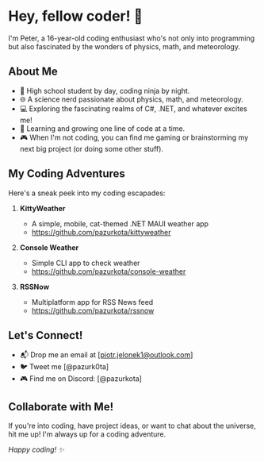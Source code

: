 # Hey, fellow coder! 👋

I'm Peter, a 16-year-old coding enthusiast who's not only into programming but also fascinated by the wonders of physics, math, and meteorology.

## About Me

- 🌟 High school student by day, coding ninja by night.
- 🌐 A science nerd passionate about physics, math, and meteorology.
- 💻 Exploring the fascinating realms of C#, .NET, and whatever excites me!
- 🌱 Learning and growing one line of code at a time.
- 🎮 When I'm not coding, you can find me gaming or brainstorming my next big project (or doing some other stuff).

## My Coding Adventures

Here's a sneak peek into my coding escapades:

1. **KittyWeather**
   - A simple, mobile, cat-themed .NET MAUI weather app
   - https://github.com/pazurkota/kittyweather

2. **Console Weather**
   - Simple CLI app to check weather
   - https://github.com/pazurkota/console-weather

3. **RSSNow**
   - Multiplatform app for RSS News feed
   - https://github.com/pazurkota/rssnow

## Let's Connect!

- 📬 Drop me an email at [piotr.jelonek1@outlook.com]
- 🐦 Tweet me [@pazurk0ta]
- 🎮 Find me on Discord: [@pazurkota]

## Collaborate with Me!

If you're into coding, have project ideas, or want to chat about the universe, hit me up! I'm always up for a coding adventure.

*Happy coding! ✨*
